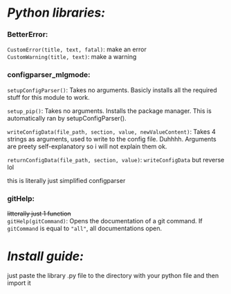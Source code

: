 # _Python libraries:_
### BetterError:
`CustomError(title, text, fatal)`: make an error  
`CustomWarning(title, text)`: make a warning
### configparser_mlgmode:

`setupConfigParser()`: Takes no arguments. Basicly installs all the required stuff for this module to work.

`setup_pip()`: Takes no arguments. Installs the package manager. This is automatically ran by setupConfigParser().

`writeConfigData(file_path, section, value, newValueContent)`: Takes 4 strings as arguments, used to write to the config file. Duhhhh. Arguments are preety self-explanatory so i will not explain them ok.

`returnConfigData(file_path, section, value)`: `writeConfigData` but reverse lol

this is literally just simplified configparser

### gitHelp:
~~litterally just 1 function~~  
`gitHelp(gitCommand)`: Opens the documentation of a git command. If `gitCommand` is equal to `"all"`, all documentations open.

# _Install guide:_
just paste the library .py file to the directory with your python file and then import it
